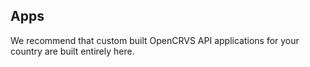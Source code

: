 ## Apps

We recommend that custom built OpenCRVS API applications for your country are built entirely here.
